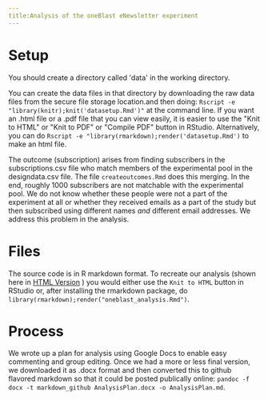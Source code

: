 ```yaml
---
title:Analysis of the oneBlast eNewsletter experiment
---
```


# Setup
You should create a directory called 'data' in the working directory.

You can create the data files in that directory by downloading the raw data files from the secure file storage location.and then doing: `Rscript -e "library(knitr);knit('datasetup.Rmd')"` at the command line. If you want an .html file or a .pdf file that you can view easily, it is easier to use the "Knit to HTML" or "Knit to PDF" or "Compile PDF" button in RStudio. Alternatively, you can do `Rscript -e "library(rmarkdown);render('datasetup.Rmd')` to make an html file.

The outcome (subscription) arises from finding subscribers in the subscriptions.csv file who match members of the experimental pool in the designdata.csv file. The file `createoutcomes.Rmd` does this merging. In the end, roughly 1000 subscribers are not matchable with the experimental pool. We do not know whether these people were not a part of the experiment at all or whether they received emails as a part of the study but then subscribed using different names *and* different email addresses. We address this problem in the analysis.

# Files

The source code is in R markdown format. To recreate our analysis (shown here in 
[HTML Version](http://htmlpreview.github.io/?https://github.com/sbstusa/oneblast/blob/master/oneblast_analysis.html)
) you would either use the `Knit to HTML` button in RStudio or, after installing the rmarkdown package, do `library(rmarkdown);render("oneblast_analysis.Rmd")`.



# Process

We wrote up a plan for analysis using Google Docs to enable easy commenting and group editing. Once we had a more or less final version, we downloaded it as .docx format and then converted this to github flavored markdown so that it could be posted publically online: `pandoc -f docx -t markdown_github AnalysisPlan.docx -o AnalysisPlan.md`.

 




